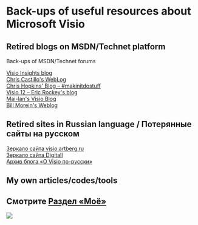 # Back-ups of useful resources about Microsoft Visio  
## Retired blogs on MSDN/Technet platform 
Back-ups of MSDN/Technet forums
  
[Visio Insights blog](https://surrogate-tm.github.io/visio/)  
[Chris Castillo's WebLog](https://surrogate-tm.github.io/chcast/)  
[Chris Hopkins' Blog – #makinitdostuff](https://surrogate-tm.github.io/chhopkin/)  
[Visio 12 – Eric Rockey's blog](https://surrogate-tm.github.io/eric_rockey/)  
[Mai-lan's Visio Blog](https://surrogate-tm.github.io/mailant/)  
[Bill Morein's Weblog](https://surrogate-tm.github.io/wmorein/)  

## Retired sites in Russian language / Потерянные сайты на русском  
[Зеркало сайта visio.artberg.ru](https://surrogate-tm.github.io/visio-artberg-ru/)  
[Зеркало сайта Digitall](https://surrogate-tm.github.io/digitall/index.html)    
[Архив блога «О Visio по-русски»](https://rus-visio-blog-archive.github.io/)   

## My own articles/codes/tools
Смотрите [Раздел «Моё»](https://github.com/Surrogate-TM/surrogate-tm.github.io/tree/master/own#readme)
----
![](https://komarev.com/ghpvc/?username=Surrogate-TM)
